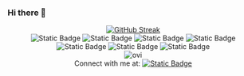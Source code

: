 ### Hi there 👋

<div align=center><a href="https://git.io/streak-stats"><img src="https://streak-stats.demolab.com?user=jwrobbs&theme=iceberg&date_format=M%20j%5B%2C%20Y%5D&mode=weekly" alt="GitHub Streak" /></a></div>

<div align=center>
  <img alt="Static Badge" src="https://img.shields.io/badge/WordPress-WordPress?style=flat&logo=wordpress&logoColor=%23ffffff&labelColor=%2321759B&color=%2321759B">
  <img alt="Static Badge" src="https://img.shields.io/badge/PHP-PHP?style=flat&logo=php&logoColor=%23ffffff&labelColor=%23777BB4&color=%23777BB4">
  <img alt="Static Badge" src="https://img.shields.io/badge/MySQL-MySQL?style=flat&logo=mysql&logoColor=%23ffffff&labelColor=%234479A1&color=%234479A1">
  <img alt="Static Badge" src="https://img.shields.io/badge/HTML-HTML?style=flat&logo=html5&logoColor=%23ffffff&labelColor=%23E34F26&color=%23E34F26">
  <img alt="Static Badge" src="https://img.shields.io/badge/CSS-CSS?style=flat&logo=css3&logoColor=%23ffffff&labelColor=%231572B6&color=%231572B6">
  <img alt="Static Badge" src="https://img.shields.io/badge/JavaScript-JavaScript?style=flat&logo=javascript&logoColor=%23000000&labelColor=%23F7DF1E&color=%23F7DF1E">
  <img alt="Static Badge" src="https://img.shields.io/badge/VS%20Code-VS%20Code?style=flat&logo=visual%20studio%20code&logoColor=%23ffffff&labelColor=%23007ACC&color=%23007ACC">
</div>
<div align=center><img src="https://github-readme-stats.vercel.app/api/top-langs?username=jwrobbs&show_icons=true&locale=en&layout=compact&theme=iceberg&size_weight=0.75&count_weight=.25" alt="ovi" /></div>

<div align=center>
Connect with me at: 
<a href='https://www.linkedin.com/in/joshuarobbs/><img alt="Static Badge" src="https://img.shields.io/badge/JoshuaRobbs-LinkedIn?style=flat&logo=linkedin&logoColor=%23ffffff&labelColor=%230A66C2&color=%230A66C2">
</a><a href='https://twitter.com/_JoshRobbs'><img alt="Static Badge" src="https://img.shields.io/badge/__JoshRobbs-Twitter?style=flat&logo=x&logoColor=%23ffffff&labelColor=%231D9BF0&color=%231D9BF0&link=https%3A%2F%2Ftwitter.com%2F_JoshRobbs"></a>
</div>
